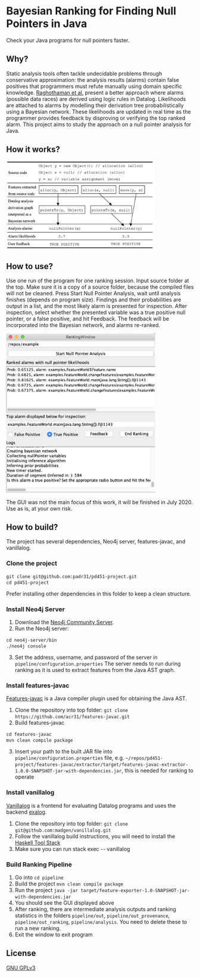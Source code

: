 # Bayesian Ranking for Finding Null Pointers in Java
Check your Java programs for null pointers faster.

## Why?
Static analysis tools often tackle undecidable problems through conservative approximation:
the analysis results (alarms) contain false positives that programmers must refute manually
using domain specific knowledge. [Raghothaman et al.](https://www.cis.upenn.edu/~sulekha/pubs/pldi18_bingo.pdf) present a better approach where
alarms (possible data races) are derived using logic rules in Datalog. Likelihoods are attached to alarms by modelling their derivation tree probabilistically using a Bayesian network. These likelihoods are updated in real time as the programmer provides feedback by disproving or verifying the top ranked alarm. This project aims to study the approach on a
null pointer analysis for Java.

## How it works?
<img src="https://github.com/padr31/pd451-project/blob/master/bayesian_ranking.png" alt="bayesian ranking" width="400"/>

## How to use?
Use one run of the program for one ranking session. Input source folder at the top. Make sure it is a copy of a source folder, because the compiled files will not be cleaned. Press Start Null Pointer Analysis, wait until analysis finishes (depends on program size). Findings and their probabilities are output in a list, and the most likely alarm is presented for inspection. After inspection, select whether the presented variable was a true positive null pointer, or a false positive, and hit Feedback. The feedback will be incorporated into the Bayesian network, and alarms re-ranked.

<img src="https://github.com/padr31/pd451-project/blob/master/bayesian_ranking_gui.png" alt="ranking gui" width="400"/>

The GUI was not the main focus of this work, it will be finished in July 2020. Use as is, at your own risk.

## How to build?
The project has several dependencies, Neo4j server, features-javac, and vanillalog.

### Clone the project
```
git clone git@github.com:padr31/pd451-project.git
cd pd451-project
```
Prefer installing other dependencies in this folder to keep a clean structure.

### Install Neo4j Server

1. Download the [Neo4j Community Server](https://neo4j.com/download-center/#community).
2. Run the Neo4j server: 
```
cd neo4j-server/bin
./neo4j console
```
3. Set the address, username, and password of the server in `pipeline/configuration.properties`
The server needs to run during ranking as it is used to extract features from the Java AST graph. 

### Install features-javac
[Features-javac](https://github.com/acr31/features-javac) is a Java compiler plugin used for obtaining the Java AST. 
1. Clone the repository into top folder: `git clone https://github.com/acr31/features-javac.git`
2. Build features-javac
```
cd features-javac
mvn clean compile package
```
3. Insert your path to the built JAR file into `pipeline/configuration.properties` file, e.g. `~/repos/pd451-project/features-javac/extractor/target/features-javac-extractor-1.0.0-SNAPSHOT-jar-with-dependencies.jar`, this is needed for ranking to operate

### Install vanillalog
[Vanillalog](https://github.com/madgen/vanillalog) is a frontend for evaluating Datalog programs and uses the backend [exalog](https://github.com/madgen/exalog).
1. Clone the repository into top folder: `git clone git@github.com:madgen/vanillalog.git`
2. Follow the vanillalog build instructions, you will need to install the [Haskell Tool Stack](https://docs.haskellstack.org/en/stable/README/)
3. Make sure you can run stack exec -- vanillalog

### Build Ranking Pipeline
1. Go into `cd pipeline`
2. Build the project `mvn clean compile package`
3. Run the project `java -jar target/feature-exporter-1.0-SNAPSHOT-jar-with-dependencies.jar`
4. You should see the GUI displayed above
5. After ranking, there are intermediate analysis outputs and ranking statistics in the folders `pipeline/out`, `pipeline/out_provenance`, `pipeline/out_ranking`, `pipeline/analysis`. You need to delete these to run a new ranking.
6. Exit the window to exit program

## License 
[GNU GPLv3](https://www.gnu.org/licenses/gpl-3.0.en.html)
